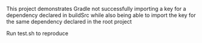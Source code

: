 This project demonstrates Gradle not successfully importing a key for a dependency declared in buildSrc while also being able to import the key for the same dependency declared in the root project

Run test.sh to reproduce

